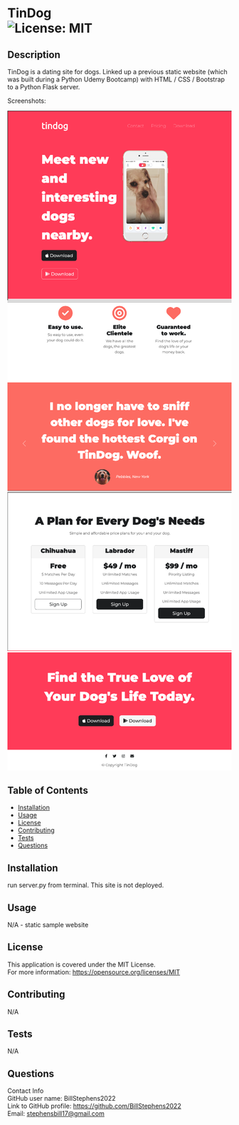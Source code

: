 # TinDog<br>![License: MIT](https://img.shields.io/badge/License-MIT-yellow.svg)

  ## Description

  TinDog is a dating site for dogs.  Linked up a previous static website (which was built during a 
  Python Udemy Bootcamp) with HTML / CSS / Bootstrap to a Python Flask server.

Screenshots:

![screenshot1](/static/images/screenshot1.png)
![screenshot1](/static/images/screenshot2.png)
![screenshot1](/static/images/screenshot3.png)
![screenshot1](/static/images/screenshot4.png)
  
  ## Table of Contents
  
  - [Installation](#installation)
  - [Usage](#usage)
  - [License](#license)
  - [Contributing](#contributing)
  - [Tests](#tests)
  - [Questions](#questions)
  
  ## Installation
  
  run server.py from terminal.  This site is not deployed.
  
  ## Usage
  
  N/A - static sample website

  ## License
This application is covered under the MIT License.
<br>For more information: https://opensource.org/licenses/MIT
  
  ## Contributing
  N/A
  
  ## Tests
  N/A

  ## Questions
  Contact Info<br>
  GitHub user name: BillStephens2022<br>
  Link to GitHub profile: https://github.com/BillStephens2022<br>
  Email: stephensbill17@gmail.com
